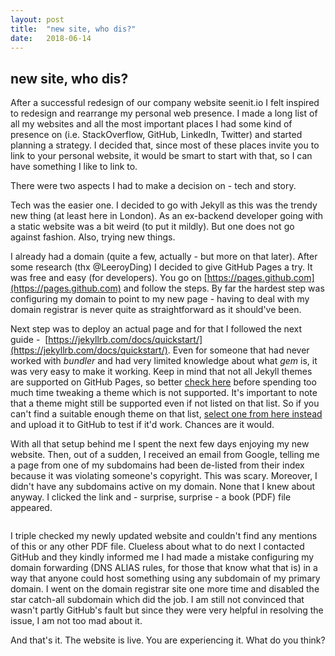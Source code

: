 ```yaml
---
layout: post
title:  "new site, who dis?"
date:   2018-06-14
---
```


## new site, who dis?

After a successful redesign of our company website seenit.io I felt inspired to redesign and rearrange my personal web presence. I made a long list of all my websites and all the most important places I had some kind of presence on (i.e. StackOverflow, GitHub, LinkedIn, Twitter) and started planning a strategy. I decided that, since most of these places invite you to link to your personal website, it would be smart to start with that, so I can have something I like to link to.

There were two aspects I had to make a decision on - tech and story.

Tech was the easier one. I decided to go with Jekyll as this was the trendy new thing (at least here in London). As an ex-backend developer going with a static website was a bit weird (to put it mildly). But one does not go against fashion. Also, trying new things.

I already had a domain (quite a few, actually - but more on that later). After some research (thx @LeeroyDing) I decided to give GitHub Pages a try. It was free and easy (for developers). You go on [https://pages.github.com](https://pages.github.com) and follow the steps. By far the hardest step was configuring my domain to point to my new page - having to deal with my domain registrar is never quite as straightforward as it should've been.

Next step was to deploy an actual page and for that I followed the next guide - <img src="{{ '/assets/img/image1.png' | prepend: site.baseurl }}" alt="">  [https://jekyllrb.com/docs/quickstart/](https://jekyllrb.com/docs/quickstart/). Even for someone that had never worked with _bundler_ and had very limited knowledge about what _gem_ is, it was very easy to make it working. Keep in mind that not all Jekyll themes are supported on GitHub Pages, so better [check here](https://pages.github.com/themes/) before spending too much time tweaking a theme which is not supported. It's important to note that a theme might still be supported even if not listed on that list. So if you can't find a suitable enough theme on that list, [select one from here instead](https://jekyllrb.com/docs/themes/) and upload it to GitHub to test if it'd work. Chances are it would.

With all that setup behind me I spent the next few days enjoying my new website. Then, out of a sudden, I received an email from Google, telling me a page from one of my subdomains had been de-listed from their index because it was violating someone's copyright. This was scary. Moreover, I didn't have any subdomains active on my domain. None that I knew about anyway. I clicked the link and - surprise, surprise - a book (PDF) file appeared.

<img src="{{ '/assets/img/image2.jpg' | prepend: site.baseurl }}" alt="">

I triple checked my newly updated website and couldn't find any mentions of this or any other PDF file. Clueless about what to do next I contacted GitHub and they kindly informed me I had made a mistake configuring my domain forwarding (DNS ALIAS rules, for those that know what that is) in a way that anyone could host something using any subdomain of my primary domain. I went on the domain registrar site one more time and disabled the star catch-all subdomain which did the job. I am still not convinced that wasn't partly GitHub's fault but since they were very helpful in resolving the issue, I am not too mad about it.

And that's it. The website is live. You are experiencing it. What do you think?